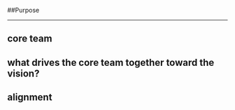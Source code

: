 <!-- .slide: data-background="resources/footer.svg" data-background-size="contain" data-background-position="bottom"  -->

##Purpose
- - -
## **core team**
## **what drives the core team together toward the vision?**  <!-- .element: class="fragment" -->
## **alignment**  <!-- .element: class="fragment" -->

<aside class="notes">
</aside>

<br/>
<br/>
<br/>
<br/>
<br/>
<br/>
<br/>
<br/>
<br/>
<br/>
<br/>
<br/>
<br/>
<br/>
<br/>
<br/>
<br/>
<br/>
<br/>
<br/>
<br/>
<br/>
<br/>
